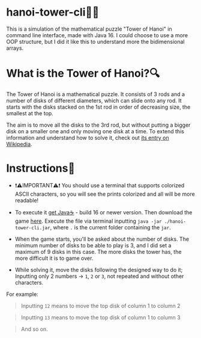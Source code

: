 # hanoi-tower-cli🧮🧠
This is a simulation of the mathematical puzzle "Tower of Hanoi" in command line interface, made with Java 16. I could choose to use a more OOP structure, but I did it like this to understand more the bidimensional arrays.

# What is the Tower of Hanoi?🔍
The Tower of Hanoi is a mathematical puzzle. It consists of 3 rods and a number of disks of different diameters, which can slide onto any rod. It starts with the disks stacked on the 1st rod in order of decreasing size, the smallest at the top.

The aim is to move all the disks to the 3rd rod, but without putting a bigger disk on a smaller one and only moving one disk at a time.
To extend this information and understand how to solve it, check out <a href="https://en.wikipedia.org/wiki/Tower_of_Hanoi">its entry on Wikipedia</a>.

# Instructions📄
- ❗⚠️IMPORTANT⚠️❗ You should use a terminal that supports colorized ASCII characters, so you will see the prints colorized and all will be more readable!

- To execute it <a href="https://adoptopenjdk.net/?variant=openjdk16&jvmVariant=hotspot">get Java☕</a> - build 16 or newer version. Then download the game <a href="https://github.com/ericmp33/hanoi-tower-cli/raw/main/out/artifacts/hanoi_tower_cli_jar/hanoi-tower-cli.jar">here</a>. Execute the file via terminal inputting `java -jar ./hanoi-tower-cli.jar`, where `.` is the current folder containing the `jar`.

- When the game starts, you'll be asked about the number of disks. The minimum number of disks to be able to play is 3, and I did set a maximum of 9 disks in this case. The more disks the tower has, the more difficult it is to game over.

- While solving it, move the disks following the designed way to do it; Inputting only 2 numbers -> `1`, `2` or `3`, not repeated and without other characters.

For example:

> Inputting `12` means to move the top disk of column 1 to column 2

> Inputting `13` means to move the top disk of column 1 to column 3

> And so on.
